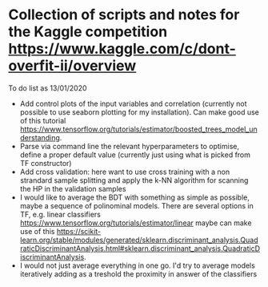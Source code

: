# Collection of scripts and notes for the Kaggle competition https://www.kaggle.com/c/dont-overfit-ii/overview

To do list as 13/01/2020

* Add control plots of the input variables and correlation (currently not possible to use seaborn plotting for my installation). Can make good use of this tutorial https://www.tensorflow.org/tutorials/estimator/boosted_trees_model_understanding. 
* Parse via command line the relevant hyperparameters to optimise, define a proper default value (currently just using what is picked from TF constructor) 
* Add cross validation: here want to use cross training with a non strandard sample splitting and apply the k-NN algorithm for scanning the HP in the validation samples
* I would like to average the BDT with something as simple as possible, maybe a sequence of polinominal models. There are several options in TF, e.g. linear classifiers https://www.tensorflow.org/tutorials/estimator/linear maybe can make use of this https://scikit-learn.org/stable/modules/generated/sklearn.discriminant_analysis.QuadraticDiscriminantAnalysis.html#sklearn.discriminant_analysis.QuadraticDiscriminantAnalysis. 
* I would not just average everything in one go. I'd try to average models iteratively adding as a treshold the proximity in answer of the classifiers 